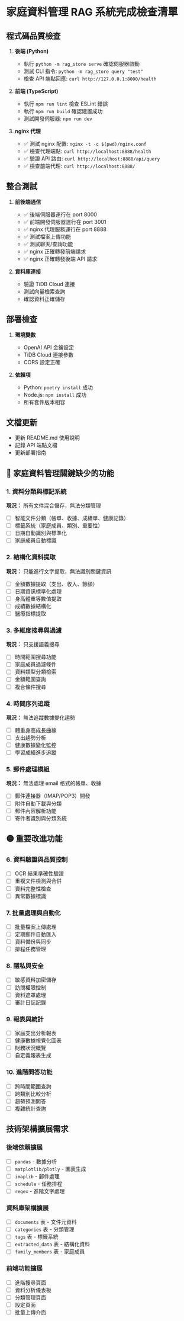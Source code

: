 # 家庭資料管理 RAG 系統完成檢查清單

## 程式碼品質檢查
1. **後端 (Python)**
   - 執行 `python -m rag_store serve` 確認伺服器啟動
   - 測試 CLI 指令: `python -m rag_store query "test"`
   - 檢查 API 端點回應: `curl http://127.0.0.1:8000/health`

2. **前端 (TypeScript)**
   - 執行 `npm run lint` 檢查 ESLint 錯誤
   - 執行 `npm run build` 確認建置成功
   - 測試開發伺服器: `npm run dev`

3. **nginx 代理**
   - ✅ 測試 nginx 配置: `nginx -t -c $(pwd)/nginx.conf`
   - ✅ 檢查代理端點: `curl http://localhost:8888/health`
   - ✅ 驗證 API 路由: `curl http://localhost:8888/api/query`
   - ✅ 檢查前端代理: `curl http://localhost:8888/`

## 整合測試
1. **前後端通信**
   - ✅ 後端伺服器運行在 port 8000
   - ✅ 前端開發伺服器運行在 port 3001
   - ✅ nginx 代理服務運行在 port 8888
   - ✅ 測試檔案上傳功能
   - ✅ 測試聊天/查詢功能
   - ✅ nginx 正確轉發前端請求
   - ✅ nginx 正確轉發後端 API 請求

2. **資料庫連接**
   - 驗證 TiDB Cloud 連接
   - 測試向量檢索查詢
   - 確認資料正確儲存

## 部署檢查
1. **環境變數**
   - OpenAI API 金鑰設定
   - TiDB Cloud 連接參數
   - CORS 設定正確

2. **依賴項**
   - Python: `poetry install` 成功
   - Node.js: `npm install` 成功
   - 所有套件版本相容

## 文檔更新
- 更新 README.md 使用說明
- 記錄 API 端點文檔
- 更新部署指南

## 🔴 家庭資料管理關鍵缺少的功能

### 1. 資料分類與標記系統  
**現況：** 所有文件混合儲存，無法分類管理
- [ ] 智能文件分類（帳單、收據、成績單、健康記錄）
- [ ] 標籤系統（家庭成員、類別、重要性）
- [ ] 日期自動識別與標準化
- [ ] 家庭成員自動標識

### 2. 結構化資料提取
**現況：** 只能進行文字提取，無法識別關鍵資訊
- [ ] 金額數據提取（支出、收入、餘額）
- [ ] 日期資訊標準化處理
- [ ] 身高體重等數值提取
- [ ] 成績數據結構化
- [ ] 醫療指標提取

### 3. 多維度搜尋與過濾
**現況：** 只支援語義搜尋
- [ ] 時間範圍搜尋功能
- [ ] 家庭成員過濾條件
- [ ] 資料類型分類檢索
- [ ] 金額範圍查詢
- [ ] 複合條件搜尋

### 4. 時間序列追蹤  
**現況：** 無法追蹤數據變化趨勢
- [ ] 體重身高成長曲線
- [ ] 支出趨勢分析
- [ ] 健康數據變化監控
- [ ] 學習成績進步追蹤

### 5. 郵件處理模組
**現況：** 無法處理 email 格式的帳單、收據
- [ ] 郵件連接器（IMAP/POP3）開發
- [ ] 附件自動下載與分類
- [ ] 郵件內容解析功能
- [ ] 寄件者識別與分類系統

## 🟡 重要改進功能

### 6. 資料驗證與品質控制
- [ ] OCR 結果準確性驗證
- [ ] 重複文件檢測與合併
- [ ] 資料完整性檢查
- [ ] 異常數據標識

### 7. 批量處理與自動化
- [ ] 批量檔案上傳處理
- [ ] 定期郵件自動匯入
- [ ] 資料備份與同步
- [ ] 排程任務管理

### 8. 隱私與安全
- [ ] 敏感資料加密儲存
- [ ] 訪問權限控制
- [ ] 資料遮罩處理
- [ ] 審計日誌記錄

### 9. 報表與統計
- [ ] 家庭支出分析報表
- [ ] 健康數據視覺化圖表
- [ ] 財務狀況概覽
- [ ] 自定義報表生成

### 10. 進階問答功能
- [ ] 跨時間範圍查詢
- [ ] 跨類別比較分析
- [ ] 趨勢預測問答
- [ ] 複雜統計查詢

## 技術架構擴展需求

### 後端依賴擴展
- [ ] `pandas` - 數據分析
- [ ] `matplotlib/plotly` - 圖表生成
- [ ] `imaplib` - 郵件處理
- [ ] `schedule` - 任務排程
- [ ] `regex` - 進階文字處理

### 資料庫架構擴展
- [ ] `documents` 表 - 文件元資料
- [ ] `categories` 表 - 分類管理
- [ ] `tags` 表 - 標籤系統
- [ ] `extracted_data` 表 - 結構化資料
- [ ] `family_members` 表 - 家庭成員

### 前端功能擴展
- [ ] 進階搜尋頁面
- [ ] 資料分析儀表板
- [ ] 分類管理頁面
- [ ] 設定頁面
- [ ] 批量上傳介面